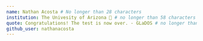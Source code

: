 ```yaml
---
name: Nathan Acosta # No longer than 28 characters
institution: The Univesity of Arizona 🚩 # no longer than 58 characters
quote: Congratulations! The test is now over. - GLaDOS # no longer than 100 characters, avoid using quotes(") to guarantee the format remains the same.
github_user: nathanacosta
---
```


